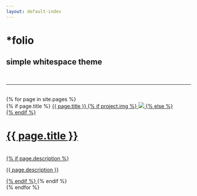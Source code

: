 ```yaml
---
layout: default-index
---
```


<div class="header-bar">
  <h1>*folio</h1>
  <h2>simple whitespace theme</h2>
  <br/>
  <hr>
  <br/>
</div>
{% for page in site.pages %}
<div class="project ">
    <div class="thumbnail">
      {% if page.title %}
        <a href="{{ page.url | prepend: site.baseurl }}">{{ page.title }}
        {% if project.img %}
        <img class="thumbnail" src="{{ page.img }}"/>
        {% else %}
        <div class="thumbnail blankbox"></div>
        {% endif %}    
        <span>
            <h1>{{ page.title }}</h1>
            <br/>
            {% if page.description %}
            <p>{{ page.description }}</p>
            {% endif %}
        </span>
        </a>
        {% endif %}
    </div>
</div>
{% endfor %}

<!--
<ul class="post-list">
    {% for post in paginator.posts %}
      <li>
        <h2><a class="post-title" href="{{ post.url | prepend: site.baseurl }}">{{ post.title }}</a></h2>
        <p class="post-meta">{{ post.date | date: '%B %-d, %Y — %H:%M' }}</p>
        <p>{{ post.description }}</p>
        <br/>
        <hr/>
      </li>
    {% endfor %}
</ul>
-->
